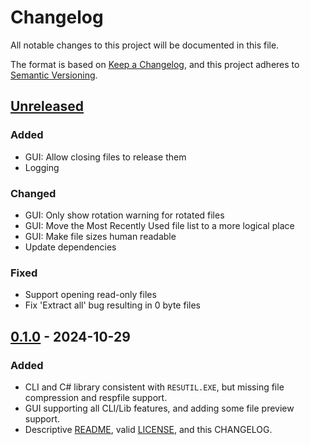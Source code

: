 # Changelog

All notable changes to this project will be documented in this file.

The format is based on [Keep a Changelog](https://keepachangelog.com/en/1.1.0/),
and this project adheres to [Semantic Versioning](https://semver.org/spec/v2.0.0.html).

## [Unreleased]

### Added

- GUI: Allow closing files to release them
- Logging

### Changed

- GUI: Only show rotation warning for rotated files
- GUI: Move the Most Recently Used file list to a more logical place
- GUI: Make file sizes human readable
- Update dependencies

### Fixed

- Support opening read-only files
- Fix 'Extract all' bug resulting in 0 byte files

## [0.1.0] - 2024-10-29

### Added

- CLI and C# library consistent with `RESUTIL.EXE`, but missing file compression and respfile support.
- GUI supporting all CLI/Lib features, and adding some file preview support.
- Descriptive [README](README.md), valid [LICENSE](LICENSE), and this CHANGELOG.

[unreleased]: https://github.com/Shiryou/brut/compare/v0.1.0...HEAD
[0.1.0]: https://github.com/Shiryou/brut/releases/tag/v0.1.0